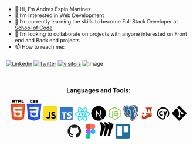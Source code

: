 - 👋 Hi, I’m Andres Espin Martinez
- 👀 I’m interested in Web Development
- 🌱 I’m currently learning the skills to become Full Stack Developer at [School of Code](https://www.schoolofcode.co.uk/)
- 💞️ I’m looking to collaborate on projects with anyone interested on Front end and Back end projects
- 📫 How to reach me:

###
[![Linkedin](https://img.shields.io/badge/-LinkedIn-blue?style=flat&logo=Linkedin&logoColor=white)](https://www.linkedin.com/in/andr%C3%A9s-e-036492108/)
[![Twitter](https://img.shields.io/twitter/follow/andrees3m?label=Twitter&style=social)](https://twitter.com/andrees3m)
[![visitors](https://visitor-badge.laobi.icu/badge?page_id=andres3m.andres3m)](https://github.com/andres3m/)
![image](https://www.codewars.com/users/andres3m/badges/small)

<br>

<h3 align="center">Languages and Tools:</h3>
<div style="display: inline_block" align="center">
  <img src="./img/html.svg" width="40">
  <img src="./img/css.svg" width="40">
  <img src="./img/js.svg" width="40">
  <img src="./img/ts.svg" width="40">
  <img src="./img/react.svg" width="40">
  <img src="./img/next.svg" width="40">
  <img src="./img/node.svg" width="40">
  <img src="./img/postgresql.svg" width="40">
  <img src="./img/jest.svg" width="40">
  <img src="./img/cypress.svg" width="40">
  <img src="./img/git.svg" width="40">
  <img src="./img/github.svg" width="40">
  <img src="./img/figma.svg" width="40">
  <img src="./img/miro.svg" width="40">
  <img src="./img/trello.svg" width="40">
  
 
</div>

<!---
andres3m/andres3m is a ✨ special ✨ repository because its `README.md` (this file) appears on your GitHub profile.
You can click the Preview link to take a look at your changes.
--->
